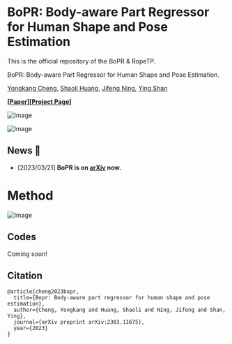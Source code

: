# BoPR: Body-aware Part Regressor for Human Shape and Pose Estimation

This is the official repository of the BoPR & RopeTP.

BoPR: Body-aware Part Regressor for Human Shape and Pose Estimation.

[Yongkang Cheng](https://scholar.google.com/citations?user=cv5O1n0AAAAJ&hl=zh-CN&oi=ao), [Shaoli Huang](https://scholar.google.com/citations?user=o31BPFsAAAAJ&hl=en&oi=ao), [Jifeng Ning](https://scholar.google.com/citations?user=bePJGzMAAAAJ&hl=zh-CN&oi=ao), [Ying Shan](https://scholar.google.com/citations?hl=zh-CN&user=4oXBp9UAAAAJ)

**[[Paper](https://arxiv.org/abs/2303.11675)][[Project Page](https://semanticdh.github.io/BoPR/)]**

![Image](https://github.com/user-attachments/assets/496b85a4-e20b-46e4-b796-c2f484c912f2)

![Image](https://github.com/user-attachments/assets/b60c1786-2cdf-4436-928a-7549c2e53deb)

## News :triangular_flag_on_post:
- [2023/03/21] **BoPR is on [arXiv](https://arxiv.org/abs/2303.11675) now.**

# Method
![Image](https://github.com/user-attachments/assets/171a7f1f-2f43-487b-b394-c68473fe5500)


## Codes
Coming soon!

## Citation
```
@article{cheng2023bopr,
  title={Bopr: Body-aware part regressor for human shape and pose estimation},
  author={Cheng, Yongkang and Huang, Shaoli and Ning, Jifeng and Shan, Ying},
  journal={arXiv preprint arXiv:2303.11675},
  year={2023}
}

```

